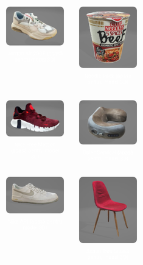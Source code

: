 <html lang="en">
<head>
    <meta charset="UTF-8">
    <meta name="viewport" content="width=device-width, initial-scale=1.0">
    <title>Modele AR Showcase</title>
    <style>
        body {
            margin: 0;
            padding: 0;
            background-image: url('fundal.jpg');
            background-size: cover;
            display: flex;
            flex-direction: column;
            align-items: center;
            justify-content: center;
            height: 100vh;
        }
        .images-container {
            display: flex;
            flex-wrap: wrap;
            justify-content: center; /* Acest lucru ar trebui să ajute la centrat */
            width: 80%;
            max-width: 800px; /* Ajustează după preferințe */
            margin: auto; /* Centrarea orizontală */
        }
        .image-link {
            display: flex;
            flex-direction: column;
            align-items: center;
            margin: 20px;
            flex-basis: calc(50% - 50px); /* 3 pe rând, ajustează marja */
        }
        img {
            width: 100%;
            height: auto;
            border-radius: 10px;
            transition: transform 0.2s;
        }
        img:hover {
            transform: scale(1.05);
        }
        .image-text {
            margin-top: 10px;
            text-align: center;
            color: white;
            font-size: 13px; /* Ajustează după preferințe */
        }   
        /* Media Queries */
        @media (max-width: 768px) {
            .image-link {
                flex-basis: calc(50% - 40px); /* 2 pe rând pentru ecrane mai mici */
            }
            .image-text {
                font-size: 14px; /* Text mai mic pentru ecrane mai mici */
            }
        }   
        @media (max-width: 480px) {
            .image-link {
                flex-basis: 100%; /* 1 pe rând pentru telefoane */
                margin: 10px 0; /* Reducem marja pentru telefoane */
            }
            .image-text {
                font-size: 12px; /* Text și mai mic pentru telefoane */
            }
        }
    </style>
</head>
<body>
<div class="images-container">
    <div class="image-link">
        <a href="https://augmentedrealityweb.github.io/Jordan/">
            <img src="pozaJordan.jpg" alt="pozaJordan">
        </a>
        <div class="image-text">Jordan Air 200E (apasă pentru model 3D)</div>
    </div>
   <div class="image-link">
        <a href="https://augmentedrealityweb.github.io/Noodle/">
            <img src="poza.jpg" alt="Noodle Pack">
        </a>
        <div class="image-text">Noodle Pack (apasă pentru model 3D)</div>
    </div>
     <div class="image-link">
        <a href="https://augmentedrealityweb.github.io/Nike/">
            <img src="pozaNike.jpg" alt="pozaNike">
        </a>
        <div class="image-text">Nike Free Metcon (apasă pentru model 3D)</div>
    </div>
    <div class="image-link">
        <a href="https://augmentedrealityweb.github.io/Guler-Cervical/">
            <img src="guler.jpg" alt="Guler">
        </a>
        <div class="image-text">Guler Cervical (apasă pentru model 3D)</div>
    </div>
  <div class="image-link">
        <a href="https://augmentedrealityweb.github.io/AF1/">
            <img src="AirForce 1.jpg" alt="AirForce 1">
        </a>
        <div class="image-text">Nike AF1 (apasă pentru model 3D)</div>
    </div>
    <div class="image-link">
        <a href="https://augmentedrealityweb.github.io/Scaun-Ikea/">
            <img src="Scaun.jpg" alt="Scaun Ikea">
        </a>
        <div class="image-text">Scaun Ikea (apasă pentru model 3D)</div>
    </div>
</div>
</body>
</html>
